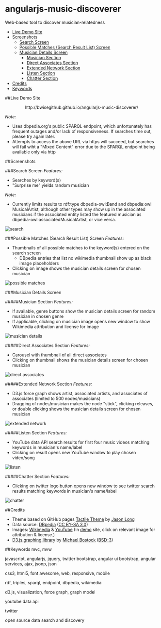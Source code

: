angularjs-music-discoverer
==========================
Web-based tool to discover musician-relatedness

<!---TOC generated by https://github.com/amaiorano/md-to-toc-->
- [Live Demo Site](#live-demo-site)
- [Screenshots](#screenshots)
  - [Search Screen](#search-screen)
  - [Possible Matches (Search Result List) Screen](#possible-matches-search-result-list-screen)
  - [Musician Details Screen](#musician-details-screen)
      - [Musician Section](#musician-section)
      - [Direct Associates Section](#direct-associates-section)
      - [Extended Network Section](#extended-network-section)
      - [Listen Section](#listen-section)
      - [Chatter Section](#chatter-section)
- [Credits](#credits)
- [Keywords](#keywords)

##Live Demo Site
<p align="center">http://bwisegithub.github.io/angularjs-music-discoverer/</p>

*Note:*
* Uses dbpedia.org's public SPARQL endpoint, which unfortunately has frequent outages and/or lack of responsiveness.  If searches time out, please try again later.
* Attempts to access the above URL via https will succeed, but searches will fail wiht a "Mixed Content" error due to the SPARQL endpoint being available only via http

##Screenshots

###Search Screen
*Features:*
* Searches by keyword(s)
* "Surprise me" yields random musician

*Note:*
* Currently limits results to rdf:type dbpedia-owl:Band and dbpedia:owl MusicalArtist, although other types may show up in the associated musicians if the associated entity listed the featured musician as dbpedia-owl:associatedMusicalArtist, or vice versa.

![search](screenshots/search.jpg)

###Possible Matches (Search Result List) Screen
*Features:*
* Thumbnails of all possible matches to the keyword(s) entered on the search screen
  * DBpedia entries that list no wikimedia thumbnail show up as black image placeholders
* Clicking on image shows the musician details screen for chosen musician

![possible matches](screenshots/possible_matches.jpg)

###Musician Details Screen

#####Musician Section
*Features:*
* If available, genre buttons show the musician details screen for random musician in chosen genre
* If applicable, clicking on musician image opens new window to show Wikimedia attribution and license for image

![musician details](screenshots/featured.jpg)

#####Direct Associates Section
*Features:*
* Carousel with thumbnail of all direct associates
* Clicking on thumbnail shows the musician details screen for chosen musician

![direct associates](screenshots/direct_associates.jpg)

#####Extended Network Section
*Features:*
* D3.js force graph shows artist, associated artists, and associates of associates (limited to 500 nodes/musicians)
* Dragging of nodes/musician makes the node "stick", clicking releases, or double clicking shows the musician details screen for chosen musician

![extended network](screenshots/extended_network.jpg)

#####Listen Section
*Features:*
* YouTube data API search results for first four music videos matching keywords in musician's name/label
* Clicking on result opens new YouTube window to play chosen video/song

![listen](screenshots/listen.jpg)

#####Chatter Section
*Features:*
* Clicking on twitter logo button opens new window to see twitter search results matching keywords in musician's name/label

![chatter](screenshots/chatter.jpg)

##Credits
* Theme based on GitHub pages <a target="_blank" href="https://github.com/jasonlong/tactile-theme">Tactile Theme</a> by <a target="_blank" href="https://twitter.com/jasonlong">Jason Long</a>
* Data source: <a target="_blank" href="http://dbpedia.org">DBpedia</a> (<a target="_blank" href="https://creativecommons.org/licenses/by-sa/3.0/">CC BY-SA 3.0</a>)
* Images: <a target="_blank" href="https://commons.wikimedia.org">Wikimedia</a> &amp; <a target="_blank" href="https://www.youtube.com">YouTube</a> (In <a href="http://bwisegithub.github.io/angularjs-music-discoverer/">demo</a> site, click on relevant image for attribution &amp; license.)
* <a target="_blank" href="https://github.com/mbostock/d3">D3.js graphing library</a> by <a target="_blank" href="https://github.com/mbostock">Michael Bostock</a> (<a target="_blank" href="https://github.com/mbostock/d3/blob/master/LICENSE">BSD-3</a>)

##Keywords
mvc, mvw

javascript, angularjs, jquery, twitter bootstrap, angular ui bootstrap, angular services, ajax, jsonp, json

css3, html5, font awesome, web, responsive, mobile

rdf, triples, sparql, endpoint, dbpedia, wikimedia

d3.js, visualization, force graph, graph model

youtube data api

twitter

open source data search and discovery
